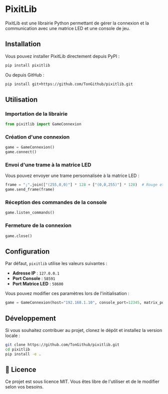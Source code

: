 # PixitLib

PixitLib est une librairie Python permettant de gérer la connexion et la communication avec une matrice LED et une console de jeu.

## Installation

Vous pouvez installer PixitLib directement depuis PyPI :
```bash
pip install pixitlib
```

Ou depuis GitHub :
```bash
pip install git+https://github.com/TonGithub/pixitlib.git
```

## Utilisation

### Importation de la librairie

```python
from pixitlib import GameConnexion
```

### Création d'une connexion

```python
game = GameConnexion()
game.connect()
```

### Envoi d'une trame à la matrice LED

Vous pouvez envoyer une trame personnalisée à la matrice LED :

```python
frame = ";".join(["(255,0,0)"] * 128 + ["(0,0,255)"] * 128)  # Rouge et bleu
game.send_frame(frame)
```

### Réception des commandes de la console

```python
game.listen_commands()
```

### Fermeture de la connexion

```python
game.close()
```

## Configuration

Par défaut, `pixitlib` utilise les valeurs suivantes :
- **Adresse IP** : `127.0.0.1`
- **Port Console** : `58591`
- **Port Matrice LED** : `58600`

Vous pouvez modifier ces paramètres lors de l'initialisation :

```python
game = GameConnexion(host="192.168.1.10", console_port=12345, matrix_port=54321)
```

## Développement

Si vous souhaitez contribuer au projet, clonez le dépôt et installez la version locale :
```bash
git clone https://github.com/TonGithub/pixitlib.git
cd pixitlib
pip install -e .
```

## 📝 Licence

Ce projet est sous licence MIT. Vous êtes libre de l'utiliser et de le modifier selon vos besoins.

